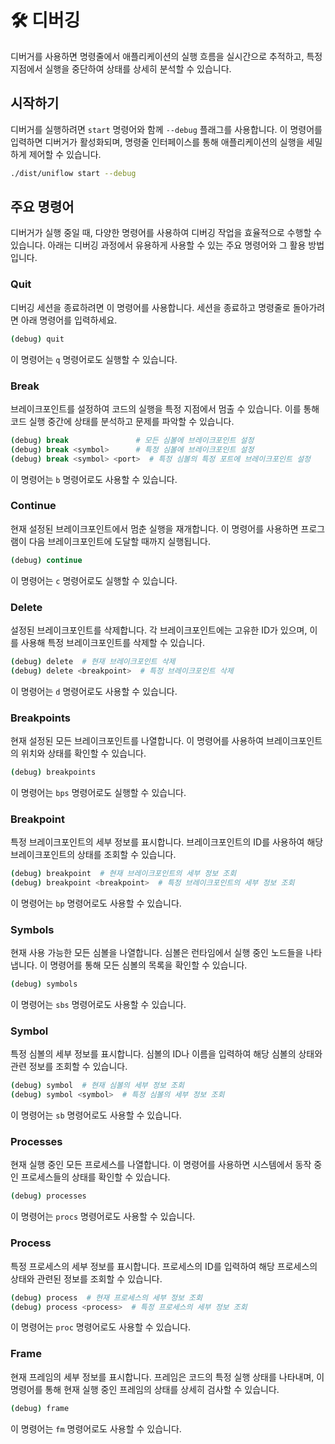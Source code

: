 # 🛠️ 디버깅

디버거를 사용하면 명령줄에서 애플리케이션의 실행 흐름을 실시간으로 추적하고, 특정 지점에서 실행을 중단하여 상태를 상세히 분석할 수 있습니다.

## 시작하기

디버거를 실행하려면 `start` 명령어와 함께 `--debug` 플래그를 사용합니다. 이 명령어를 입력하면 디버거가 활성화되며, 명령줄 인터페이스를 통해 애플리케이션의 실행을 세밀하게 제어할 수 있습니다.

```sh
./dist/uniflow start --debug
```

## 주요 명령어

디버거가 실행 중일 때, 다양한 명령어를 사용하여 디버깅 작업을 효율적으로 수행할 수 있습니다. 아래는 디버깅 과정에서 유용하게 사용할 수 있는 주요 명령어와 그 활용 방법입니다.

### Quit

디버깅 세션을 종료하려면 이 명령어를 사용합니다. 세션을 종료하고 명령줄로 돌아가려면 아래 명령어를 입력하세요.

```sh
(debug) quit
```

이 명령어는 `q` 명령어로도 실행할 수 있습니다.

### Break

브레이크포인트를 설정하여 코드의 실행을 특정 지점에서 멈출 수 있습니다. 이를 통해 코드 실행 중간에 상태를 분석하고 문제를 파악할 수 있습니다.

```sh
(debug) break               # 모든 심볼에 브레이크포인트 설정
(debug) break <symbol>      # 특정 심볼에 브레이크포인트 설정
(debug) break <symbol> <port>  # 특정 심볼의 특정 포트에 브레이크포인트 설정
```

이 명령어는 `b` 명령어로도 사용할 수 있습니다.

### Continue

현재 설정된 브레이크포인트에서 멈춘 실행을 재개합니다. 이 명령어를 사용하면 프로그램이 다음 브레이크포인트에 도달할 때까지 실행됩니다.

```sh
(debug) continue
```

이 명령어는 `c` 명령어로도 실행할 수 있습니다.

### Delete

설정된 브레이크포인트를 삭제합니다. 각 브레이크포인트에는 고유한 ID가 있으며, 이를 사용해 특정 브레이크포인트를 삭제할 수 있습니다.

```sh
(debug) delete  # 현재 브레이크포인트 삭제
(debug) delete <breakpoint>  # 특정 브레이크포인트 삭제
```

이 명령어는 `d` 명령어로도 사용할 수 있습니다.

### Breakpoints

현재 설정된 모든 브레이크포인트를 나열합니다. 이 명령어를 사용하여 브레이크포인트의 위치와 상태를 확인할 수 있습니다.

```sh
(debug) breakpoints
```

이 명령어는 `bps` 명령어로도 실행할 수 있습니다.

### Breakpoint

특정 브레이크포인트의 세부 정보를 표시합니다. 브레이크포인트의 ID를 사용하여 해당 브레이크포인트의 상태를 조회할 수 있습니다.

```sh
(debug) breakpoint  # 현재 브레이크포인트의 세부 정보 조회
(debug) breakpoint <breakpoint>  # 특정 브레이크포인트의 세부 정보 조회
```

이 명령어는 `bp` 명령어로도 사용할 수 있습니다.

### Symbols

현재 사용 가능한 모든 심볼을 나열합니다. 심볼은 런타임에서 실행 중인 노드들을 나타냅니다. 이 명령어를 통해 모든 심볼의 목록을 확인할 수 있습니다.

```sh
(debug) symbols
```

이 명령어는 `sbs` 명령어로도 사용할 수 있습니다.

### Symbol

특정 심볼의 세부 정보를 표시합니다. 심볼의 ID나 이름을 입력하여 해당 심볼의 상태와 관련 정보를 조회할 수 있습니다.

```sh
(debug) symbol  # 현재 심볼의 세부 정보 조회
(debug) symbol <symbol>  # 특정 심볼의 세부 정보 조회
```

이 명령어는 `sb` 명령어로도 사용할 수 있습니다.

### Processes

현재 실행 중인 모든 프로세스를 나열합니다. 이 명령어를 사용하면 시스템에서 동작 중인 프로세스들의 상태를 확인할 수 있습니다.

```sh
(debug) processes
```

이 명령어는 `procs` 명령어로도 사용할 수 있습니다.

### Process

특정 프로세스의 세부 정보를 표시합니다. 프로세스의 ID를 입력하여 해당 프로세스의 상태와 관련된 정보를 조회할 수 있습니다.

```sh
(debug) process  # 현재 프로세스의 세부 정보 조회
(debug) process <process>  # 특정 프로세스의 세부 정보 조회
```

이 명령어는 `proc` 명령어로도 사용할 수 있습니다.

### Frame

현재 프레임의 세부 정보를 표시합니다. 프레임은 코드의 특정 실행 상태를 나타내며, 이 명령어를 통해 현재 실행 중인 프레임의 상태를 상세히 검사할 수 있습니다.

```sh
(debug) frame
```

이 명령어는 `fm` 명령어로도 사용할 수 있습니다.